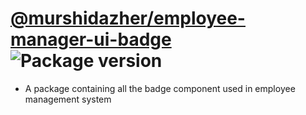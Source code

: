 # [@murshidazher/employee-manager-ui-badge](https://github.com/murshidazher/employee-manager-ui/tree/main/packages/badge) ![Package version](https://img.shields.io/github/package-json/v/murshidazher/employee-manager-ui?filename=packages%2Fbadge%2Fpackage.json\&label=%20\&color=0080FF)

- A package containing all the badge component used in employee management system
